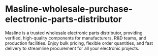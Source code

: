 # Masline-wholesale-purchase-electronic-parts-distributor
Masline is a trusted wholesale electronic parts distributor, providing verified, high-quality components for manufacturers, R&amp;D teams, and production facilities. Enjoy bulk pricing, flexible order quantities, and fast delivery to streamline procurement for all your electronic projects.
